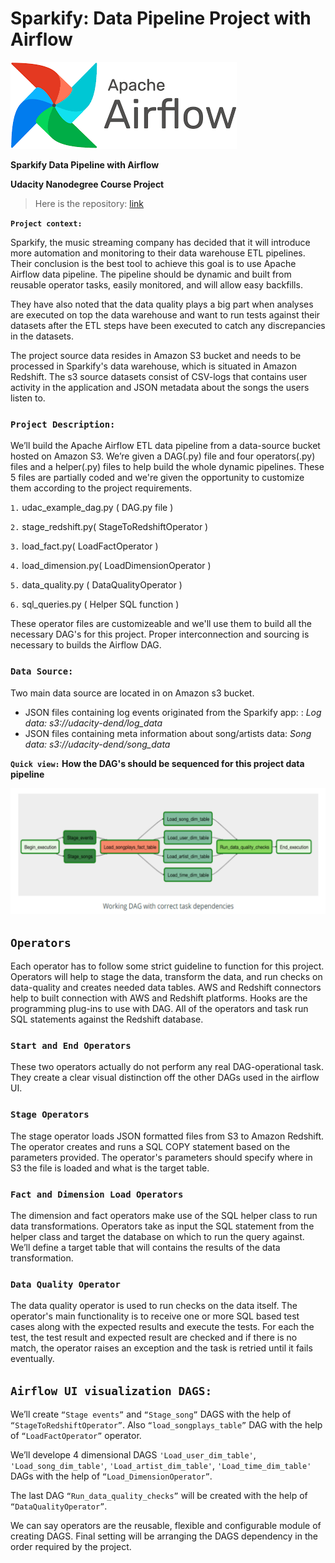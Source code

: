 # Sparkify:  Data Pipeline Project with Airflow
![image](https://github.com/farhadkpx/DEND-Data-Engneering-Nano-Degree-/blob/main/Data-Pipeline_with_Airflow/Sparkify_Data_Pipeline_with_Airflow/Airflow_logo_01.png)

**Sparkify Data Pipeline with Airflow**

**Udacity Nanodegree Course Project**
> Here is the repository: [link](https://github.com/farhadkpx/DEND-Data-Engneering-Nano-Degree-/tree/main/Data-Pipeline_with_Airflow/Sparkify_Data_Pipeline_with_Airflow)

**`Project context:`**

Sparkify, the music streaming company has decided that it will introduce more automation and monitoring to their data warehouse ETL pipelines. Their conclusion is the best tool to achieve this goal is to use Apache Airflow data pipeline. The pipeline should be dynamic and built from reusable operator tasks, easily monitored, and will allow easy backfills. 

They have also noted that the data quality plays a big part when analyses are executed on top the data warehouse and want to run tests against their datasets after the ETL steps have been executed to catch any discrepancies in the datasets.

The project source data resides in Amazon S3 bucket and needs to be processed in Sparkify's data warehouse, which is situated in Amazon Redshift. The s3 source datasets consist of CSV-logs that contains user activity in the application and JSON metadata about the songs the users listen to.

### `Project Description:`
We’ll build the Apache Airflow ETL data pipeline from  a data-source bucket hosted on Amazon S3. We’re given a DAG(.py) file and four  operators(.py) files and a helper(.py) files to help build the whole dynamic pipelines. These 5 files are partially coded and we're given the opportunity to customize them according to the project requirements.

`1.` udac_example_dag.py ( DAG.py file )

`2.` stage_redshift.py( StageToRedshiftOperator )

`3.` load_fact.py( LoadFactOperator )

`4.` load_dimension.py( LoadDimensionOperator )

`5.` data_quality.py ( DataQualityOperator )

`6.` sql_queries.py ( Helper SQL function )

These operator files are customizeable and we'll use them to build all the necessary DAG's for this project. Proper interconnection and sourcing is necessary to builds the Airflow DAG.

### `Data Source:`
Two main data source are located in on Amazon s3 bucket. 

+ JSON files containing log events originated from the Sparkify app: : *Log data: s3://udacity-dend/log_data*
+ JSON files containing meta information about song/artists data: *Song data: s3://udacity-dend/song_data*

**`Quick view:` How the DAG's should be sequenced for this project data pipeline**

![image](https://github.com/farhadkpx/DEND-Data-Engneering-Nano-Degree-/blob/main/Data-Pipeline_with_Airflow/Sparkify_Data_Pipeline_with_Airflow/Dag_Dependency_Steps.png)


## `Operators`
Each operator has to follow some strict guideline to function for this project. Operators will help to stage the data, transform the data, and run checks on data-quality and creates needed data tables. AWS and Redshift connectors help to built connection with AWS and Redshift platforms. Hooks are the programming plug-ins to use with DAG. All of the operators and task run SQL statements against the Redshift database.

### `Start and End Operators`
These two operators actually do not perform any real DAG-operational task. They create a clear visual distinction off the other DAGs used in the airflow UI.

### `Stage Operators`
The stage operator loads JSON formatted files from S3 to Amazon Redshift. The operator creates and runs a SQL COPY statement based on the parameters provided. The operator's parameters should specify where in S3 the file is loaded and what is the target table.

### `Fact and Dimension Load Operators`
The dimension and fact operators make use of the SQL helper class to run data transformations. Operators take as input the SQL statement from the helper class and target the database on which to run the query against. We’ll define a target table that will contains the results of the data transformation.

### `Data Quality Operator`
The data quality operator is used to run checks on the data itself. The operator's main functionality is to receive one or more SQL based test cases along with the expected results and execute the tests. For each the test, the test result and expected result are checked and if there is no match, the operator raises an exception and the task is retried until it fails eventually.

## `Airflow UI visualization DAGS:` 
We’ll create `“Stage events”` and `“Stage_song”`  DAGS with the help of  `“StageToRedshiftOperator”`. Also `“load_songplays_table”` DAG with the help of `“LoadFactOperator”` operator. 

We’ll develope 4 dimensional DAGS `'Load_user_dim_table'`, `'Load_song_dim_table'`, `'Load_artist_dim_table'`, `'Load_time_dim_table'` DAGs with the help of `“Load_DimensionOperator”`.

The last  DAG `“Run_data_quality_checks”` will be created with the help of `“DataQualityOperator”`.

We can say operators are the reusable, flexible and configurable module of creating DAGS. Final setting will be arranging the DAGS dependency in the order required by the project.
	


